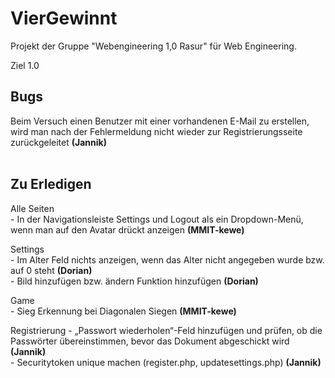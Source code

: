 # VierGewinnt

Projekt der Gruppe "Webengineering 1,0 Rasur" für Web Engineering.










Ziel 1.0


## Bugs

Beim Versuch einen Benutzer mit einer vorhandenen E-Mail zu erstellen, wird man nach der Fehlermeldung nicht wieder zur Registrierungsseite zurückgeleitet <b>(Jannik)</b> <br><br>

## Zu Erledigen
Alle Seiten <br>
	- In der Navigationsleiste Settings und Logout als ein Dropdown-Menü, wenn man auf den Avatar drückt anzeigen <b>(MMIT-kewe)</b> <br>

Settings <br>
	- Im Alter Feld nichts anzeigen, wenn das Alter nicht angegeben wurde bzw. auf 0 steht <b>(Dorian)</b> <br>
	- Bild hinzufügen bzw. ändern Funktion hinzufügen <b>(Dorian)</b> <br>

Game <br>
	- Sieg Erkennung bei Diagonalen Siegen <b>(MMIT-kewe)</b> <br>

Registrierung
	- „Passwort wiederholen“-Feld hinzufügen und prüfen, ob die Passwörter übereinstimmen, bevor das Dokument abgeschickt wird <b>(Jannik)</b> <br>
	- Securitytoken unique machen (register.php, updatesettings.php) <b>(Jannik)</b> <br> 

